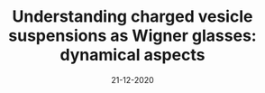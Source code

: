 ---
title: "Understanding charged vesicle suspensions as Wigner glasses: dynamical aspects"
collection: publications
permalink: /publication/Understanding
#excerpt: #'Brief Description'
date: 21-12-2020
venue: 'Journal of Physics: Condensed Matter'
paperurl: 'https://doi.org/10.1088/1361-648X/abce6f'
citation: 'Porpora, G., Rusciano, F., Guida, V., Greco, F., & Pastore, R. (2020). Understanding charged vesicle suspensions as Wigner glasses: dynamical aspects. Journal of Physics: Condensed Matter, 33(10), 104001'
---